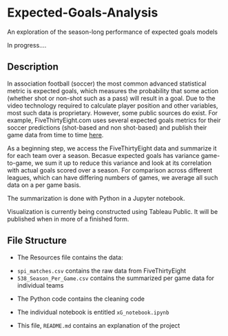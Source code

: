 # Expected-Goals-Analysis
An exploration of the season-long performance of expected goals models

In progress....

## Description

In association football (soccer) the most common advanced statistical metric is expected goals, which measures the probability that some action (whether shot or non-shot such as a pass) will result in a goal.  Due to the video technology required to calculate player position and other variables, most such data is proprietary.  However, some public sources do exist.  For example, FiveThirtyEight.com uses several expected goals metrics for their soccer predictions (shot-based and non shot-based) and publish their game data from time to time [here](https://github.com/fivethirtyeight/data/tree/master/soccer-spi).

As a beginning step, we access the FiveThirtyEight data and summarize it for each team over a season.  Becasue expected goals has variance game-to-game, we sum it up to reduce this variance and look at its correlation with actual goals scored over a season.  For comparison across different leagues, which can have differing numbers of games, we average all such data on a per game basis.

The summarization is done with Python in a Jupyter notebook.

Visualization is currently being constructed using Tableau Public.  It will be published when in more of a finished form.

## File Structure
 - The Resources file contains the data:
  + `spi_matches.csv` contains the raw data from FiveThirtyEight
  + `538_Season_Per_Game.csv` contains the summarized per game data for individual teams
 - The Python code contains the cleaning code
  + The individual notebook is entitled `xG_notebook.ipynb`
 - This file, `README.md` contains an explanation of the project


